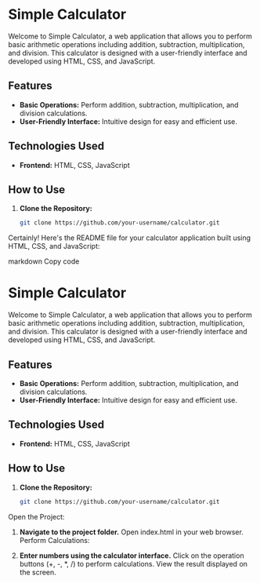 # Simple Calculator

Welcome to Simple Calculator, a web application that allows you to perform basic arithmetic operations including addition, subtraction, multiplication, and division. This calculator is designed with a user-friendly interface and developed using HTML, CSS, and JavaScript.

## Features

- **Basic Operations:** Perform addition, subtraction, multiplication, and division calculations.
- **User-Friendly Interface:** Intuitive design for easy and efficient use.

## Technologies Used

- **Frontend:** HTML, CSS, JavaScript

## How to Use

1. **Clone the Repository:**

   ```bash
   git clone https://github.com/your-username/calculator.git

Certainly! Here's the README file for your calculator application built using HTML, CSS, and JavaScript:

markdown
Copy code
# Simple Calculator

Welcome to Simple Calculator, a web application that allows you to perform basic arithmetic operations including addition, subtraction, multiplication, and division. This calculator is designed with a user-friendly interface and developed using HTML, CSS, and JavaScript.

## Features

- **Basic Operations:** Perform addition, subtraction, multiplication, and division calculations.
- **User-Friendly Interface:** Intuitive design for easy and efficient use.

## Technologies Used

- **Frontend:** HTML, CSS, JavaScript

## How to Use

1. **Clone the Repository:**

   ```bash
   git clone https://github.com/your-username/calculator.git
Open the Project:

1. **Navigate to the project folder.**
Open index.html in your web browser.
Perform Calculations:

2. **Enter numbers using the calculator interface.**
Click on the operation buttons (+, -, *, /) to perform calculations.
View the result displayed on the screen.
